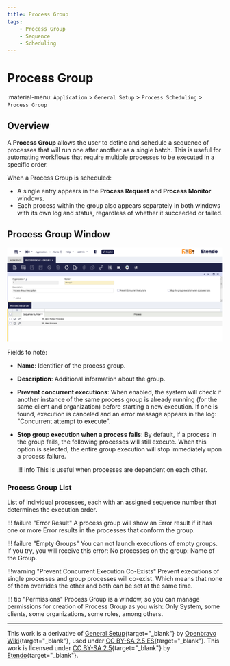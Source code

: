 ```yaml
---
title: Process Group
tags:
    - Process Group
    - Sequence
    - Scheduling
---
```


# Process Group

:material-menu: `Application` > `General Setup` > `Process Scheduling` > `Process Group`

## Overview

A **Process Group** allows the user to define and schedule a sequence of processes that will run one after another as a single batch. This is useful for automating workflows that require multiple processes to be executed in a specific order.

When a Process Group is scheduled:

- A single entry appears in the **Process Request** and **Process Monitor** windows.
- Each process within the group also appears separately in both windows with its own log and status, regardless of whether it succeeded or failed.

## Process Group Window 

![alt text](../../../../../assets/user-guide/etendo-classic/basic-features/general-setup/process-scheduling/process-group.png)

Fields to note:

- **Name**: Identifier of the process group.
- **Description**: Additional information about the group.
- **Prevent concurrent executions**: When enabled, the system will check if another instance of the same process group is already running (for the same client and organization) before starting a new execution. If one is found, execution is canceled and an error message appears in the log: "Concurrent attempt to execute".
- **Stop group execution when a process fails**: By default, if a process in the group fails, the following processes will still execute. When this option is selected, the entire group execution will stop immediately upon a process failure.

    !!! info
        This is useful when processes are dependent on each other.

### Process Group List

List of individual processes, each with an assigned sequence number that determines the execution order.

!!! failure "Error Result"
    A process group will show an Error result if it has one or more Error results in the processes that conform the group.

!!! failure "Empty Groups"
    You can not launch executions of empty groups. If you try, you will receive this error: No processes on the group: Name of the Group.

!!!warning "Prevent Concurrent Execution Co-Exists"
    Prevent executions of single processes and group processes will co-exist. Which means that none of them overrides the other and both can be set at the same time.

!!! tip "Permissions"
    Process Group is a window, so you can manage permissions for creation of Process Group as you wish: Only System, some clients, some organizations, some roles, among others.

---

This work is a derivative of [General Setup](https://wiki.openbravo.com/wiki/General_Setup){target="_blank"} by [Openbravo Wiki](http://wiki.openbravo.com/wiki/Welcome_to_Openbravo){target="_blank"}, used under [CC BY-SA 2.5 ES](https://creativecommons.org/licenses/by-sa/2.5/es/){target="_blank"}. This work is licensed under [CC BY-SA 2.5](https://creativecommons.org/licenses/by-sa/2.5/){target="_blank"} by [Etendo](https://etendo.software){target="_blank"}.